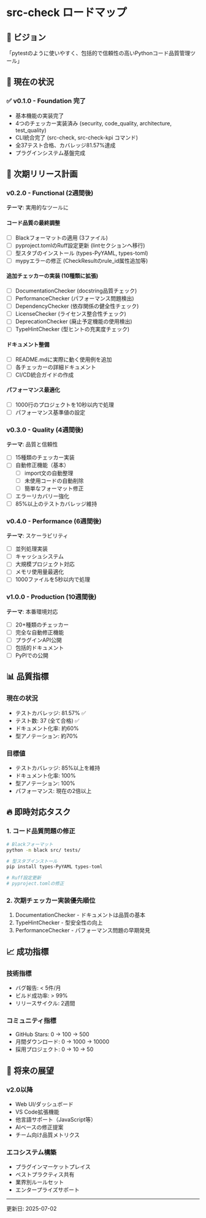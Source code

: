 # src-check ロードマップ

## 🎯 ビジョン
「pytestのように使いやすく、包括的で信頼性の高いPythonコード品質管理ツール」

## 📅 現在の状況

### ✅ v0.1.0 - Foundation 完了
- 基本機能の実装完了
- 4つのチェッカー実装済み (security, code_quality, architecture, test_quality)
- CLI統合完了 (src-check, src-check-kpi コマンド)
- 全37テスト合格、カバレッジ81.57%達成
- プラグインシステム基盤完成

## 🚀 次期リリース計画

### v0.2.0 - Functional (2週間後)
**テーマ**: 実用的なツールに

#### コード品質の最終調整
- [ ] Blackフォーマットの適用 (3ファイル)
- [ ] pyproject.tomlのRuff設定更新 (lintセクションへ移行)
- [ ] 型スタブのインストール (types-PyYAML, types-toml)
- [ ] mypyエラーの修正 (CheckResultのrule_id属性追加等)

#### 追加チェッカーの実装 (10種類に拡張)
- [ ] DocumentationChecker (docstring品質チェック)
- [ ] PerformanceChecker (パフォーマンス問題検出)
- [ ] DependencyChecker (依存関係の健全性チェック)
- [ ] LicenseChecker (ライセンス整合性チェック)
- [ ] DeprecationChecker (廃止予定機能の使用検出)
- [ ] TypeHintChecker (型ヒントの充実度チェック)

#### ドキュメント整備
- [ ] README.mdに実際に動く使用例を追加
- [ ] 各チェッカーの詳細ドキュメント
- [ ] CI/CD統合ガイドの作成

#### パフォーマンス最適化
- [ ] 1000行のプロジェクトを10秒以内で処理
- [ ] パフォーマンス基準値の設定

### v0.3.0 - Quality (4週間後)
**テーマ**: 品質と信頼性
- [ ] 15種類のチェッカー実装
- [ ] 自動修正機能（基本）
  - [ ] import文の自動整理
  - [ ] 未使用コードの自動削除
  - [ ] 簡単なフォーマット修正
- [ ] エラーリカバリー強化
- [ ] 85%以上のテストカバレッジ維持

### v0.4.0 - Performance (6週間後)
**テーマ**: スケーラビリティ
- [ ] 並列処理実装
- [ ] キャッシュシステム
- [ ] 大規模プロジェクト対応
- [ ] メモリ使用量最適化
- [ ] 1000ファイルを5秒以内で処理

### v1.0.0 - Production (10週間後)
**テーマ**: 本番環境対応
- [ ] 20+種類のチェッカー
- [ ] 完全な自動修正機能
- [ ] プラグインAPI公開
- [ ] 包括的ドキュメント
- [ ] PyPIでの公開

## 📊 品質指標

### 現在の状況
- テストカバレッジ: 81.57% ✅
- テスト数: 37 (全て合格) ✅
- ドキュメント化率: 約60%
- 型アノテーション: 約70%

### 目標値
- テストカバレッジ: 85%以上を維持
- ドキュメント化率: 100%
- 型アノテーション: 100%
- パフォーマンス: 現在の2倍以上

## 🔥 即時対応タスク

### 1. コード品質問題の修正
```bash
# Blackフォーマット
python -m black src/ tests/

# 型スタブインストール
pip install types-PyYAML types-toml

# Ruff設定更新
# pyproject.tomlの修正
```

### 2. 次期チェッカー実装優先順位
1. DocumentationChecker - ドキュメントは品質の基本
2. TypeHintChecker - 型安全性の向上
3. PerformanceChecker - パフォーマンス問題の早期発見

## 📈 成功指標

### 技術指標
- バグ報告: < 5件/月
- ビルド成功率: > 99%
- リリースサイクル: 2週間

### コミュニティ指標
- GitHub Stars: 0 → 100 → 500
- 月間ダウンロード: 0 → 1000 → 10000
- 採用プロジェクト: 0 → 10 → 50

## 🎨 将来の展望

### v2.0以降
- Web UI/ダッシュボード
- VS Code拡張機能
- 他言語サポート（JavaScript等）
- AIベースの修正提案
- チーム向け品質メトリクス

### エコシステム構築
- プラグインマーケットプレイス
- ベストプラクティス共有
- 業界別ルールセット
- エンタープライズサポート

---

更新日: 2025-07-02